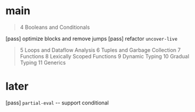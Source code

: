 # main

> 4 Booleans and Conditionals

[pass] optimize blocks and remove jumps
[pass] refactor `uncover-live`

> 5 Loops and Dataflow Analysis
> 6 Tuples and Garbage Collection
> 7 Functions
> 8 Lexically Scoped Functions
> 9 Dynamic Typing
> 10 Gradual Typing
> 11 Generics

# later

[pass] `partial-eval` -- support conditional
